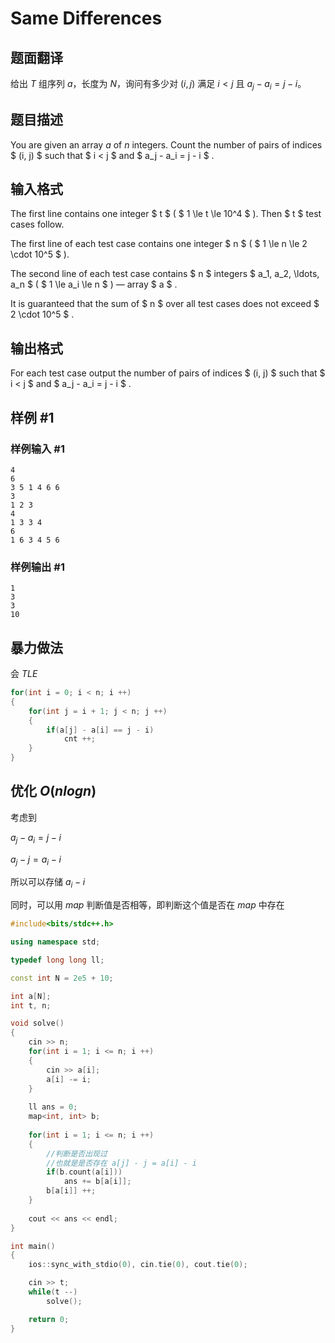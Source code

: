# Same Differences

## 题面翻译

给出 $T$ 组序列 $a$，长度为 $N$，询问有多少对 $(i,j)$ 满足 $i < j$ 且 $a_j - a_i = j - i$。

## 题目描述

You are given an array $a$ of $n$ integers. Count the number of pairs of indices $ (i, j) $ such that $ i < j $ and $ a_j - a_i = j - i $ .

## 输入格式

The first line contains one integer $ t $ ( $ 1 \le t \le 10^4 $ ). Then $ t $ test cases follow.

The first line of each test case contains one integer $ n $ ( $ 1 \le n \le 2 \cdot 10^5 $ ).

The second line of each test case contains $ n $ integers $ a_1, a_2, \ldots, a_n $ ( $ 1 \le a_i \le n $ ) — array $ a $ .

It is guaranteed that the sum of $ n $ over all test cases does not exceed $ 2 \cdot 10^5 $ .

## 输出格式

For each test case output the number of pairs of indices $ (i, j) $ such that $ i < j $ and $ a_j - a_i = j - i $ .

## 样例 #1

### 样例输入 #1

```
4
6
3 5 1 4 6 6
3
1 2 3
4
1 3 3 4
6
1 6 3 4 5 6
```

### 样例输出 #1

```
1
3
3
10
```



## 暴力做法

会 $TLE$

```c++
for(int i = 0; i < n; i ++)
{
    for(int j = i + 1; j < n; j ++)
    {
        if(a[j] - a[i] == j - i)
            cnt ++;
    }
}
```

## 优化 $O(nlogn)$

考虑到

$a_j -  a_i = j - i$

$a_j - j = a_i - i$

所以可以存储 $a_i - i$

同时，可以用 $map$ 判断值是否相等，即判断这个值是否在 $map$ 中存在

```C++
#include<bits/stdc++.h>

using namespace std;

typedef long long ll;

const int N = 2e5 + 10;

int a[N];
int t, n;

void solve()
{   
    cin >> n;
    for(int i = 1; i <= n; i ++)
    {
        cin >> a[i];
        a[i] -= i;
    }
    
    ll ans = 0;
    map<int, int> b;
    
    for(int i = 1; i <= n; i ++)
    {
        //判断是否出现过
        //也就是是否存在 a[j] - j = a[i] - i
        if(b.count(a[i]))
            ans += b[a[i]];
        b[a[i]] ++;
    }
    
    cout << ans << endl;
}

int main()
{
    ios::sync_with_stdio(0), cin.tie(0), cout.tie(0);

    cin >> t;
    while(t --)
        solve();

    return 0;
}
```

